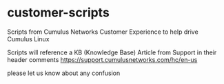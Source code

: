 customer-scripts
================

Scripts from Cumulus Networks Customer Experience to help drive Cumulus Linux

Scripts will reference a KB (Knowledge Base) Article from Support in their header comments
https://support.cumulusnetworks.com/hc/en-us

please let us know about any confusion

